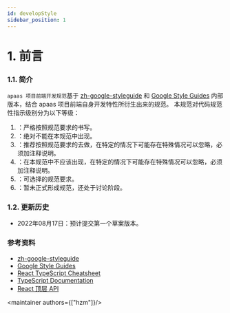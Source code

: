 ```yaml
---
id: developStyle
sidebar_position: 1
---
```



# 1. 前言

### 1.1. 简介

`apaas 项目前端开发规范`基于 [zh-google-styleguide](https://github.com/zh-google-styleguide/zh-google-styleguide) 和 [Google Style Guides](https://github.com/google/styleguide) 内部版本，结合 apaas 项目前端自身开发特性所衍生出来的规范。
本规范对代码规范性指示级别分为以下等级：

1. <intro type="must" />：严格按照规范要求的书写。
2. <intro type="forbidden" />：绝对不能在本规范中出现。
3. <intro type="should" />：推荐按照规范要求的去做，在特定的情况下可能存在特殊情况可以忽略，必须加注释说明。
4. <intro type="shouldNot" />：在本规范中不应该出现，在特定的情况下可能存在特殊情况可以忽略，必须加注释说明。
5. <intro type="optional" />：可选择的规范要求。
6. <intro type="draft" />：暂未正式形成规范，还处于讨论阶段。

### 1.2. 更新历史

* 2022年08月17日：预计提交第一个草案版本。

### 参考资料
- [zh-google-styleguide](https://github.com/zh-google-styleguide/zh-google-styleguide)
- [Google Style Guides](https://github.com/google/styleguide)
- [React TypeScript Cheatsheet](https://react-typescript-cheatsheet.netlify.app/docs/basic/troubleshooting/operators)
- [TypeScript Documentation](https://www.typescriptlang.org/docs/handbook/)
- [React 顶层 API](https://zh-hans.reactjs.org/docs/react-api.html)

<maintainer authors={["hzm"]}/>

